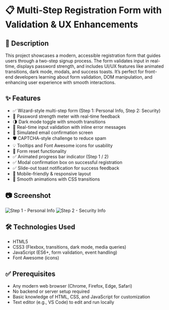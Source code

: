 # 📋 Multi-Step Registration Form with Validation & UX Enhancements

## 📖 Description
This project showcases a modern, accessible registration form that guides users through a two-step signup process. The form validates input in real-time, displays password strength, and includes UI/UX features like animated transitions, dark mode, modals, and success toasts. It’s perfect for front-end developers learning about form validation, DOM manipulation, and enhancing user experience with smooth interactions.

## ✨ Features
- ✅ Wizard-style multi-step form (Step 1: Personal Info, Step 2: Security)
- 🔐 Password strength meter with real-time feedback
- 🌗 Dark mode toggle with smooth transitions
- 🧾 Real-time input validation with inline error messages
- 📩 Simulated email confirmation screen
- 🛡️ CAPTCHA-style challenge to reduce spam
- 💡 Tooltips and Font Awesome icons for usability
- 🔄 Form reset functionality
- ✅ Animated progress bar indicator (Step 1 / 2)
- ✅ Modal confirmation box on successful registration
- ✅ Slide-out toast notification for success feedback
- 📱 Mobile-friendly & responsive layout
- 🎨 Smooth animations with CSS transitions

## 📷 Screenshot
![Step 1 - Personal Info](https://github.com/user-attachments/assets/a631843c-c667-4f1b-b076-e4ead961ceca)
![Step 2 - Security Info](https://github.com/user-attachments/assets/da81829e-e190-4323-b51c-816d67951f94)

## 🛠 Technologies Used
- HTML5  
- CSS3 (Flexbox, transitions, dark mode, media queries)  
- JavaScript (ES6+, form validation, event handling)  
- Font Awesome (icons)

## ✅ Prerequisites
- Any modern web browser (Chrome, Firefox, Edge, Safari)
- No backend or server setup required
- Basic knowledge of HTML, CSS, and JavaScript for customization
- Text editor (e.g., VS Code) to edit and run locally

